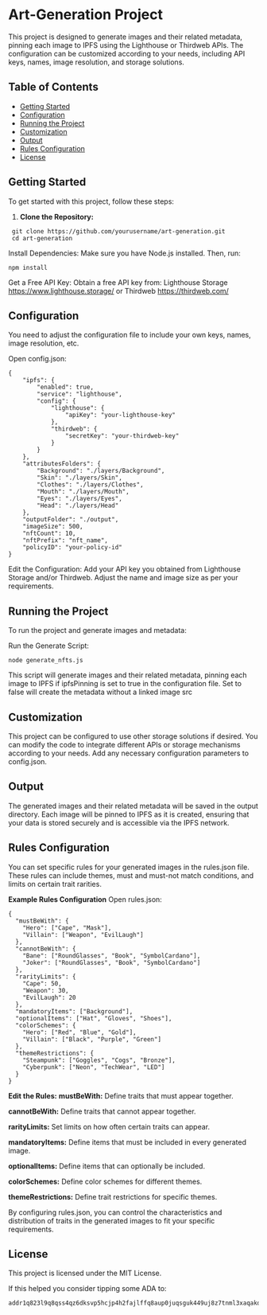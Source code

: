 # Art-Generation Project

This project is designed to generate images and their related metadata, pinning each image to IPFS using the Lighthouse or Thirdweb APIs. The configuration can be customized according to your needs, including API keys, names, image resolution, and storage solutions.

## Table of Contents

- [Getting Started](#getting-started)
- [Configuration](#configuration)
- [Running the Project](#running-the-project)
- [Customization](#customization)
- [Output](#output)
- [Rules Configuration](#rules-configuration)
- [License](#license)

## Getting Started

To get started with this project, follow these steps:

1. **Clone the Repository:**
  ```
   git clone https://github.com/yourusername/art-generation.git
   cd art-generation
  ```

Install Dependencies:
Make sure you have Node.js installed. Then, run:

```
npm install
```

Get a Free API Key:
Obtain a free API key from:
Lighthouse Storage https://www.lighthouse.storage/
or
Thirdweb https://thirdweb.com/

## Configuration
You need to adjust the configuration file to include your own keys, names, image resolution, etc.

Open config.json:

```
{
    "ipfs": {
        "enabled": true,
        "service": "lighthouse",
        "config": {
            "lighthouse": {
                "apiKey": "your-lighthouse-key"
            },
            "thirdweb": {
                "secretKey": "your-thirdweb-key"
            }
        }
    },
    "attributesFolders": {
        "Background": "./layers/Background",
        "Skin": "./layers/Skin",
        "Clothes": "./layers/Clothes",
        "Mouth": "./layers/Mouth",
        "Eyes": "./layers/Eyes",
        "Head": "./layers/Head"
    },
    "outputFolder": "./output",
    "imageSize": 500,
    "nftCount": 10,
    "nftPrefix": "nft_name",
    "policyID": "your-policy-id"
}
```
Edit the Configuration:
Add your API key you obtained from Lighthouse Storage and/or Thirdweb. Adjust the name and image size as per your requirements.

## Running the Project
To run the project and generate images and metadata:

Run the Generate Script:

```
node generate_nfts.js
```
This script will generate images and their related metadata, pinning each image to IPFS if ipfsPinning is set to true in the configuration file.
Set to false will create the metadata without a linked image src

## Customization
This project can be configured to use other storage solutions if desired. You can modify the code to integrate different APIs or storage mechanisms according to your needs.
Add any necessary configuration parameters to config.json.

## Output
The generated images and their related metadata will be saved in the output directory. Each image will be pinned to IPFS as it is created, ensuring that your data is stored securely and is accessible via the IPFS network.

## Rules Configuration
You can set specific rules for your generated images in the rules.json file. These rules can include themes, must and must-not match conditions, and limits on certain trait rarities.

**Example Rules Configuration**
Open rules.json:

```
{
  "mustBeWith": {
    "Hero": ["Cape", "Mask"],
    "Villain": ["Weapon", "EvilLaugh"]
  },
  "cannotBeWith": {
    "Bane": ["RoundGlasses", "Book", "SymbolCardano"],
    "Joker": ["RoundGlasses", "Book", "SymbolCardano"]
  },
  "rarityLimits": {
    "Cape": 50,
    "Weapon": 30,
    "EvilLaugh": 20
  },
  "mandatoryItems": ["Background"],
  "optionalItems": ["Hat", "Gloves", "Shoes"],
  "colorSchemes": {
    "Hero": ["Red", "Blue", "Gold"],
    "Villain": ["Black", "Purple", "Green"]
  },
  "themeRestrictions": {
    "Steampunk": ["Goggles", "Cogs", "Bronze"],
    "Cyberpunk": ["Neon", "TechWear", "LED"]
  }
}

```

**Edit the Rules:**
**mustBeWith:** Define traits that must appear together.

**cannotBeWith:** Define traits that cannot appear together.

**rarityLimits:** Set limits on how often certain traits can appear.

**mandatoryItems:** Define items that must be included in every generated image.

**optionalItems:** Define items that can optionally be included.

**colorSchemes:** Define color schemes for different themes.

**themeRestrictions:** Define trait restrictions for specific themes.

By configuring rules.json, you can control the characteristics and distribution of traits in the generated images to fit your specific requirements.

## License
This project is licensed under the MIT License.

If this helped you consider tipping some ADA to:
```
addr1q823l9q8qss4qz6dksvp5hcjp4h2fajlffq8aup0juqsguk449uj8z7tnml3xaqakdvhjuugfd2g9xd25e6zf4huamfset7h3z
```
